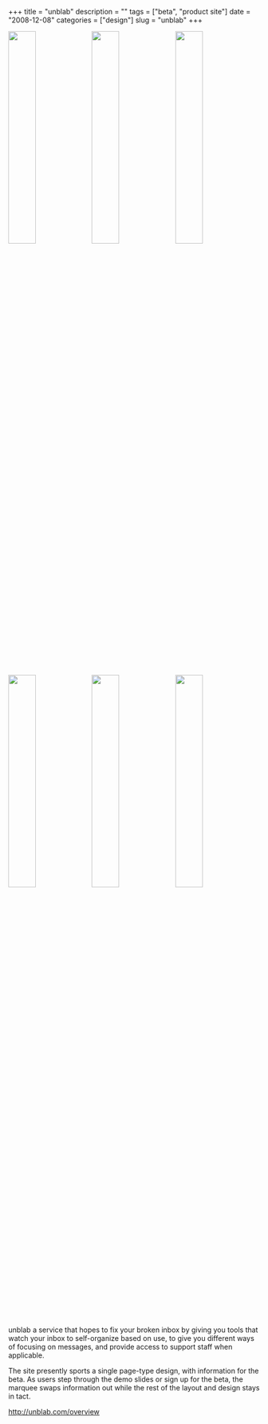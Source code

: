 +++
title = "unblab"
description = ""
tags = ["beta", "product site"]
date = "2008-12-08"
categories = ["design"]
slug = "unblab"
+++


<div id="screens-thumbs" class="clearfix mt1-5">
<a href="//konigi.com/media/design/unblab-1.jpg" class="group" rel="group"><img src="//konigi.com/media/design/unblab-1.png" alt="" class="thumb" style="width: 33%; max-width: 33%;padding: 0 1px 1px 0" /></a><a href="//konigi.com/media/design/unblab-2.jpg" class="group" rel="group"><img src="//konigi.com/media/design/unblab-2.png" alt="" class="thumb" style="width: 33%; max-width: 33%;padding: 0 1px 1px 0" /></a><a href="//konigi.com/media/design/unblab-3.jpg" class="group" rel="group"><img src="//konigi.com/media/design/unblab-3.png" alt="" class="thumb" style="width: 33%; max-width: 33%;padding: 0 1px 1px 0" /></a><a href="//konigi.com/media/design/unblab-4.jpg" class="group" rel="group"><img src="//konigi.com/media/design/unblab-4.png" alt="" class="thumb" style="width: 33%; max-width: 33%;padding: 0 1px 1px 0" /></a><a href="//konigi.com/media/design/unblab-5.jpg" class="group" rel="group"><img src="//konigi.com/media/design/unblab-5.png" alt="" class="thumb" style="width: 33%; max-width: 33%;padding: 0 1px 1px 0" /></a><a href="//konigi.com/media/design/unblab-6.jpg" class="group" rel="group"><img src="//konigi.com/media/design/unblab-6.png" alt="" class="thumb" style="width: 33%; max-width: 33%;padding: 0 1px 1px 0" /></a>
</div>   
<p>unblab a service that hopes to fix your broken inbox by giving you tools that watch your inbox to self-organize based on use, to give you different ways of focusing on messages, and provide access to support staff when applicable.</p>
<p>The site presently sports a single page-type design, with information for the beta. As users step through the demo slides or sign up for the beta, the marquee swaps information out while the rest of the layout and design stays in tact.</p>
<p><a href="http://unblab.com/overview">http://unblab.com/overview</a></p>  
